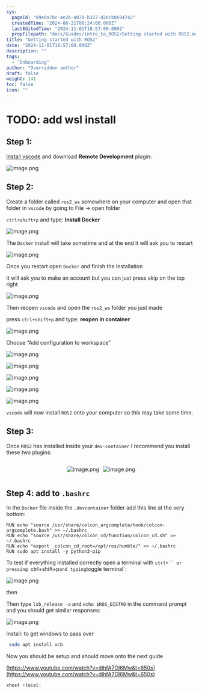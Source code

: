 ```yaml
---
sys:
  pageId: "89e0a78c-4e2b-4070-b327-d28cb0694742"
  createdTime: "2024-08-21T00:24:00.000Z"
  lastEditedTime: "2024-11-01T18:57:00.000Z"
  propFilepath: "docs/Guides/intro_to_ROS2/Getting started with ROS2.md"
title: "Getting started with ROS2"
date: "2024-11-01T18:57:00.000Z"
description: ""
tags:
  - "Onboarding"
author: "Overridden author"
draft: false
weight: 141
toc: false
icon: ""
---
```


# TODO: add wsl install

## Step 1:

[Install vscode](https://code.visualstudio.com/download) and download **Remote Development** plugin:

![image.png](https://prod-files-secure.s3.us-west-2.amazonaws.com/d518164a-d88e-44d1-a4ee-3adb3bd8bce0/efb52993-1881-4a40-b95e-6f020334f022/image.png?X-Amz-Algorithm=AWS4-HMAC-SHA256&X-Amz-Content-Sha256=UNSIGNED-PAYLOAD&X-Amz-Credential=ASIAZI2LB466TZ7JVWVF%2F20250209%2Fus-west-2%2Fs3%2Faws4_request&X-Amz-Date=20250209T121151Z&X-Amz-Expires=3600&X-Amz-Security-Token=IQoJb3JpZ2luX2VjEIn%2F%2F%2F%2F%2F%2F%2F%2F%2F%2FwEaCXVzLXdlc3QtMiJIMEYCIQDBGM5GnOMgpOBCyvq89Ror6mzUCavu5gGQr2%2BPA%2FNnqQIhAMBxWE61ZoIl%2Fz%2BaQXTRg7PaQpfWs1yl9QgbR0iKaDfeKogECKL%2F%2F%2F%2F%2F%2F%2F%2F%2F%2FwEQABoMNjM3NDIzMTgzODA1IgwLj3a4tYr06qQkAFoq3AP9f7jogucThAjmw%2F63EQ55wrNVvxxVRoeUSCE7QfsT42N2wRtG8LhYsQZNmefXWCnGRKa%2B%2F7WbeunDo%2FzU%2BY069LAYdGiE%2Fjia2wfSAWbJrxlgamTY3e7MpnKkaaC0hv9U8BfgnMPA88OQE1GxdeXYk7gOas1TvgoRG6y1HQ2V3iDJya2C50Da1BHHwZzoSyI1lSEntlTmxrrd7nc705YL74PPKguAQShyweodjtzQsP6fTFymdVh%2BuME%2FBC7%2FGVhliXOr5TC2uZRDGc185uliGQk%2FrhyFoCuj8cWBdcvPy3QypTULve%2BMO%2Feqd%2FA8a2WTMsdeIOM%2F%2B2pvz%2FuNFY9FZF9jS%2Bdb3bHNDY39XwVmLauVLpfxdtPKoQ5lmO5lj2h48lU%2BxI39y88AxdNkYWVwprU%2FSf4%2BjtHypL8i54euXG2Sp1MGNkA71qL5E8QTEdLdbmR74dT4du%2Fin1%2BES0duEnVDuhFISUMvMkIgFFikCqkNn0ETi1zQHAIMQUBRHMGRcHXFNcS8Mm%2F4I5qszLkvE0VqpDweIu%2FlIBkxWRpxidGsxitxHu%2F59aXZOH1MAVFfu1RPydHaGmIa19A3QHrlsGw9hbYrslGPuzSFNRkmw4%2Bx%2BccU0spuEJfVbDD146G9BjqkAWloLlrSMpl4XjsmulEti8MS8e8ktFaPv2Yup%2FLgpVYNIHqWDC5KxJcbP5xzUiVcquhjwNUwp9MrC0TpMn1tu%2B0Vb3UOpynWcuS80ROsFUpoLKJ7pULFEdfXGDVLSPkhWqNO%2FGsSmvCm0LCohkI1KvzlUKx5dI2xS2pa1BceL8iqvJXZjZ7QNfilgv84zfZuURDzylcXuA7pf7timlHVZ1QzbSNv&X-Amz-Signature=71defe4db14a850a8085dd1914edcc64bafa278da4b9558c74d94bdc06c18be1&X-Amz-SignedHeaders=host&x-id=GetObject)

## Step 2:

Create a folder called `ros2_ws` somewhere on your computer and open that folder in `vscode` by going to File → open folder 

`ctrl+shift+p` and type: **Install Docker**

![image.png](https://prod-files-secure.s3.us-west-2.amazonaws.com/d518164a-d88e-44d1-a4ee-3adb3bd8bce0/2269dc0e-1cd5-47ff-bceb-c04ad9b2eab0/image.png?X-Amz-Algorithm=AWS4-HMAC-SHA256&X-Amz-Content-Sha256=UNSIGNED-PAYLOAD&X-Amz-Credential=ASIAZI2LB466TZ7JVWVF%2F20250209%2Fus-west-2%2Fs3%2Faws4_request&X-Amz-Date=20250209T121151Z&X-Amz-Expires=3600&X-Amz-Security-Token=IQoJb3JpZ2luX2VjEIn%2F%2F%2F%2F%2F%2F%2F%2F%2F%2FwEaCXVzLXdlc3QtMiJIMEYCIQDBGM5GnOMgpOBCyvq89Ror6mzUCavu5gGQr2%2BPA%2FNnqQIhAMBxWE61ZoIl%2Fz%2BaQXTRg7PaQpfWs1yl9QgbR0iKaDfeKogECKL%2F%2F%2F%2F%2F%2F%2F%2F%2F%2FwEQABoMNjM3NDIzMTgzODA1IgwLj3a4tYr06qQkAFoq3AP9f7jogucThAjmw%2F63EQ55wrNVvxxVRoeUSCE7QfsT42N2wRtG8LhYsQZNmefXWCnGRKa%2B%2F7WbeunDo%2FzU%2BY069LAYdGiE%2Fjia2wfSAWbJrxlgamTY3e7MpnKkaaC0hv9U8BfgnMPA88OQE1GxdeXYk7gOas1TvgoRG6y1HQ2V3iDJya2C50Da1BHHwZzoSyI1lSEntlTmxrrd7nc705YL74PPKguAQShyweodjtzQsP6fTFymdVh%2BuME%2FBC7%2FGVhliXOr5TC2uZRDGc185uliGQk%2FrhyFoCuj8cWBdcvPy3QypTULve%2BMO%2Feqd%2FA8a2WTMsdeIOM%2F%2B2pvz%2FuNFY9FZF9jS%2Bdb3bHNDY39XwVmLauVLpfxdtPKoQ5lmO5lj2h48lU%2BxI39y88AxdNkYWVwprU%2FSf4%2BjtHypL8i54euXG2Sp1MGNkA71qL5E8QTEdLdbmR74dT4du%2Fin1%2BES0duEnVDuhFISUMvMkIgFFikCqkNn0ETi1zQHAIMQUBRHMGRcHXFNcS8Mm%2F4I5qszLkvE0VqpDweIu%2FlIBkxWRpxidGsxitxHu%2F59aXZOH1MAVFfu1RPydHaGmIa19A3QHrlsGw9hbYrslGPuzSFNRkmw4%2Bx%2BccU0spuEJfVbDD146G9BjqkAWloLlrSMpl4XjsmulEti8MS8e8ktFaPv2Yup%2FLgpVYNIHqWDC5KxJcbP5xzUiVcquhjwNUwp9MrC0TpMn1tu%2B0Vb3UOpynWcuS80ROsFUpoLKJ7pULFEdfXGDVLSPkhWqNO%2FGsSmvCm0LCohkI1KvzlUKx5dI2xS2pa1BceL8iqvJXZjZ7QNfilgv84zfZuURDzylcXuA7pf7timlHVZ1QzbSNv&X-Amz-Signature=3aa2ce7639169ae114629863941b19be252c28ee7d41f25304c4aa2ae0384fd5&X-Amz-SignedHeaders=host&x-id=GetObject)

The `Docker` install will take sometime and at the end it will ask you to restart

![image.png](https://prod-files-secure.s3.us-west-2.amazonaws.com/d518164a-d88e-44d1-a4ee-3adb3bd8bce0/ed233f78-be33-4b1f-b89c-9c346c0e961e/image.png?X-Amz-Algorithm=AWS4-HMAC-SHA256&X-Amz-Content-Sha256=UNSIGNED-PAYLOAD&X-Amz-Credential=ASIAZI2LB466TZ7JVWVF%2F20250209%2Fus-west-2%2Fs3%2Faws4_request&X-Amz-Date=20250209T121151Z&X-Amz-Expires=3600&X-Amz-Security-Token=IQoJb3JpZ2luX2VjEIn%2F%2F%2F%2F%2F%2F%2F%2F%2F%2FwEaCXVzLXdlc3QtMiJIMEYCIQDBGM5GnOMgpOBCyvq89Ror6mzUCavu5gGQr2%2BPA%2FNnqQIhAMBxWE61ZoIl%2Fz%2BaQXTRg7PaQpfWs1yl9QgbR0iKaDfeKogECKL%2F%2F%2F%2F%2F%2F%2F%2F%2F%2FwEQABoMNjM3NDIzMTgzODA1IgwLj3a4tYr06qQkAFoq3AP9f7jogucThAjmw%2F63EQ55wrNVvxxVRoeUSCE7QfsT42N2wRtG8LhYsQZNmefXWCnGRKa%2B%2F7WbeunDo%2FzU%2BY069LAYdGiE%2Fjia2wfSAWbJrxlgamTY3e7MpnKkaaC0hv9U8BfgnMPA88OQE1GxdeXYk7gOas1TvgoRG6y1HQ2V3iDJya2C50Da1BHHwZzoSyI1lSEntlTmxrrd7nc705YL74PPKguAQShyweodjtzQsP6fTFymdVh%2BuME%2FBC7%2FGVhliXOr5TC2uZRDGc185uliGQk%2FrhyFoCuj8cWBdcvPy3QypTULve%2BMO%2Feqd%2FA8a2WTMsdeIOM%2F%2B2pvz%2FuNFY9FZF9jS%2Bdb3bHNDY39XwVmLauVLpfxdtPKoQ5lmO5lj2h48lU%2BxI39y88AxdNkYWVwprU%2FSf4%2BjtHypL8i54euXG2Sp1MGNkA71qL5E8QTEdLdbmR74dT4du%2Fin1%2BES0duEnVDuhFISUMvMkIgFFikCqkNn0ETi1zQHAIMQUBRHMGRcHXFNcS8Mm%2F4I5qszLkvE0VqpDweIu%2FlIBkxWRpxidGsxitxHu%2F59aXZOH1MAVFfu1RPydHaGmIa19A3QHrlsGw9hbYrslGPuzSFNRkmw4%2Bx%2BccU0spuEJfVbDD146G9BjqkAWloLlrSMpl4XjsmulEti8MS8e8ktFaPv2Yup%2FLgpVYNIHqWDC5KxJcbP5xzUiVcquhjwNUwp9MrC0TpMn1tu%2B0Vb3UOpynWcuS80ROsFUpoLKJ7pULFEdfXGDVLSPkhWqNO%2FGsSmvCm0LCohkI1KvzlUKx5dI2xS2pa1BceL8iqvJXZjZ7QNfilgv84zfZuURDzylcXuA7pf7timlHVZ1QzbSNv&X-Amz-Signature=8476c7ecc135888a4d1c5f3eccc059fab1679fd7f977328fe25c95352ff47ddc&X-Amz-SignedHeaders=host&x-id=GetObject)

Once you restart open `Docker` and finish the installation

It will ask you to make an account but you can just press skip on the top right

![image.png](https://prod-files-secure.s3.us-west-2.amazonaws.com/d518164a-d88e-44d1-a4ee-3adb3bd8bce0/21010ad9-1659-4fd9-9f59-9932a09b2a3d/image.png?X-Amz-Algorithm=AWS4-HMAC-SHA256&X-Amz-Content-Sha256=UNSIGNED-PAYLOAD&X-Amz-Credential=ASIAZI2LB466TZ7JVWVF%2F20250209%2Fus-west-2%2Fs3%2Faws4_request&X-Amz-Date=20250209T121151Z&X-Amz-Expires=3600&X-Amz-Security-Token=IQoJb3JpZ2luX2VjEIn%2F%2F%2F%2F%2F%2F%2F%2F%2F%2FwEaCXVzLXdlc3QtMiJIMEYCIQDBGM5GnOMgpOBCyvq89Ror6mzUCavu5gGQr2%2BPA%2FNnqQIhAMBxWE61ZoIl%2Fz%2BaQXTRg7PaQpfWs1yl9QgbR0iKaDfeKogECKL%2F%2F%2F%2F%2F%2F%2F%2F%2F%2FwEQABoMNjM3NDIzMTgzODA1IgwLj3a4tYr06qQkAFoq3AP9f7jogucThAjmw%2F63EQ55wrNVvxxVRoeUSCE7QfsT42N2wRtG8LhYsQZNmefXWCnGRKa%2B%2F7WbeunDo%2FzU%2BY069LAYdGiE%2Fjia2wfSAWbJrxlgamTY3e7MpnKkaaC0hv9U8BfgnMPA88OQE1GxdeXYk7gOas1TvgoRG6y1HQ2V3iDJya2C50Da1BHHwZzoSyI1lSEntlTmxrrd7nc705YL74PPKguAQShyweodjtzQsP6fTFymdVh%2BuME%2FBC7%2FGVhliXOr5TC2uZRDGc185uliGQk%2FrhyFoCuj8cWBdcvPy3QypTULve%2BMO%2Feqd%2FA8a2WTMsdeIOM%2F%2B2pvz%2FuNFY9FZF9jS%2Bdb3bHNDY39XwVmLauVLpfxdtPKoQ5lmO5lj2h48lU%2BxI39y88AxdNkYWVwprU%2FSf4%2BjtHypL8i54euXG2Sp1MGNkA71qL5E8QTEdLdbmR74dT4du%2Fin1%2BES0duEnVDuhFISUMvMkIgFFikCqkNn0ETi1zQHAIMQUBRHMGRcHXFNcS8Mm%2F4I5qszLkvE0VqpDweIu%2FlIBkxWRpxidGsxitxHu%2F59aXZOH1MAVFfu1RPydHaGmIa19A3QHrlsGw9hbYrslGPuzSFNRkmw4%2Bx%2BccU0spuEJfVbDD146G9BjqkAWloLlrSMpl4XjsmulEti8MS8e8ktFaPv2Yup%2FLgpVYNIHqWDC5KxJcbP5xzUiVcquhjwNUwp9MrC0TpMn1tu%2B0Vb3UOpynWcuS80ROsFUpoLKJ7pULFEdfXGDVLSPkhWqNO%2FGsSmvCm0LCohkI1KvzlUKx5dI2xS2pa1BceL8iqvJXZjZ7QNfilgv84zfZuURDzylcXuA7pf7timlHVZ1QzbSNv&X-Amz-Signature=ea09dbfa0165ea7f25a63d6c2cbaff7cb130c1d2666a97a73f93d081040993d4&X-Amz-SignedHeaders=host&x-id=GetObject)

Then reopen `vscode` and open the `ros2_ws` folder you just made

press `ctrl+shift+p` and type: **reopen in container**

![image.png](https://prod-files-secure.s3.us-west-2.amazonaws.com/d518164a-d88e-44d1-a4ee-3adb3bd8bce0/4e93b8c2-41ad-488c-8095-c74205196118/image.png?X-Amz-Algorithm=AWS4-HMAC-SHA256&X-Amz-Content-Sha256=UNSIGNED-PAYLOAD&X-Amz-Credential=ASIAZI2LB466TZ7JVWVF%2F20250209%2Fus-west-2%2Fs3%2Faws4_request&X-Amz-Date=20250209T121151Z&X-Amz-Expires=3600&X-Amz-Security-Token=IQoJb3JpZ2luX2VjEIn%2F%2F%2F%2F%2F%2F%2F%2F%2F%2FwEaCXVzLXdlc3QtMiJIMEYCIQDBGM5GnOMgpOBCyvq89Ror6mzUCavu5gGQr2%2BPA%2FNnqQIhAMBxWE61ZoIl%2Fz%2BaQXTRg7PaQpfWs1yl9QgbR0iKaDfeKogECKL%2F%2F%2F%2F%2F%2F%2F%2F%2F%2FwEQABoMNjM3NDIzMTgzODA1IgwLj3a4tYr06qQkAFoq3AP9f7jogucThAjmw%2F63EQ55wrNVvxxVRoeUSCE7QfsT42N2wRtG8LhYsQZNmefXWCnGRKa%2B%2F7WbeunDo%2FzU%2BY069LAYdGiE%2Fjia2wfSAWbJrxlgamTY3e7MpnKkaaC0hv9U8BfgnMPA88OQE1GxdeXYk7gOas1TvgoRG6y1HQ2V3iDJya2C50Da1BHHwZzoSyI1lSEntlTmxrrd7nc705YL74PPKguAQShyweodjtzQsP6fTFymdVh%2BuME%2FBC7%2FGVhliXOr5TC2uZRDGc185uliGQk%2FrhyFoCuj8cWBdcvPy3QypTULve%2BMO%2Feqd%2FA8a2WTMsdeIOM%2F%2B2pvz%2FuNFY9FZF9jS%2Bdb3bHNDY39XwVmLauVLpfxdtPKoQ5lmO5lj2h48lU%2BxI39y88AxdNkYWVwprU%2FSf4%2BjtHypL8i54euXG2Sp1MGNkA71qL5E8QTEdLdbmR74dT4du%2Fin1%2BES0duEnVDuhFISUMvMkIgFFikCqkNn0ETi1zQHAIMQUBRHMGRcHXFNcS8Mm%2F4I5qszLkvE0VqpDweIu%2FlIBkxWRpxidGsxitxHu%2F59aXZOH1MAVFfu1RPydHaGmIa19A3QHrlsGw9hbYrslGPuzSFNRkmw4%2Bx%2BccU0spuEJfVbDD146G9BjqkAWloLlrSMpl4XjsmulEti8MS8e8ktFaPv2Yup%2FLgpVYNIHqWDC5KxJcbP5xzUiVcquhjwNUwp9MrC0TpMn1tu%2B0Vb3UOpynWcuS80ROsFUpoLKJ7pULFEdfXGDVLSPkhWqNO%2FGsSmvCm0LCohkI1KvzlUKx5dI2xS2pa1BceL8iqvJXZjZ7QNfilgv84zfZuURDzylcXuA7pf7timlHVZ1QzbSNv&X-Amz-Signature=108d8d52c28b710d2465379205e214454c8cb2d669e48efbe66bc182592d0370&X-Amz-SignedHeaders=host&x-id=GetObject)

Choose “Add configuration to workspace”

![image.png](https://prod-files-secure.s3.us-west-2.amazonaws.com/d518164a-d88e-44d1-a4ee-3adb3bd8bce0/9560b282-5060-4989-ba37-97e7b2c22476/image.png?X-Amz-Algorithm=AWS4-HMAC-SHA256&X-Amz-Content-Sha256=UNSIGNED-PAYLOAD&X-Amz-Credential=ASIAZI2LB466TZ7JVWVF%2F20250209%2Fus-west-2%2Fs3%2Faws4_request&X-Amz-Date=20250209T121151Z&X-Amz-Expires=3600&X-Amz-Security-Token=IQoJb3JpZ2luX2VjEIn%2F%2F%2F%2F%2F%2F%2F%2F%2F%2FwEaCXVzLXdlc3QtMiJIMEYCIQDBGM5GnOMgpOBCyvq89Ror6mzUCavu5gGQr2%2BPA%2FNnqQIhAMBxWE61ZoIl%2Fz%2BaQXTRg7PaQpfWs1yl9QgbR0iKaDfeKogECKL%2F%2F%2F%2F%2F%2F%2F%2F%2F%2FwEQABoMNjM3NDIzMTgzODA1IgwLj3a4tYr06qQkAFoq3AP9f7jogucThAjmw%2F63EQ55wrNVvxxVRoeUSCE7QfsT42N2wRtG8LhYsQZNmefXWCnGRKa%2B%2F7WbeunDo%2FzU%2BY069LAYdGiE%2Fjia2wfSAWbJrxlgamTY3e7MpnKkaaC0hv9U8BfgnMPA88OQE1GxdeXYk7gOas1TvgoRG6y1HQ2V3iDJya2C50Da1BHHwZzoSyI1lSEntlTmxrrd7nc705YL74PPKguAQShyweodjtzQsP6fTFymdVh%2BuME%2FBC7%2FGVhliXOr5TC2uZRDGc185uliGQk%2FrhyFoCuj8cWBdcvPy3QypTULve%2BMO%2Feqd%2FA8a2WTMsdeIOM%2F%2B2pvz%2FuNFY9FZF9jS%2Bdb3bHNDY39XwVmLauVLpfxdtPKoQ5lmO5lj2h48lU%2BxI39y88AxdNkYWVwprU%2FSf4%2BjtHypL8i54euXG2Sp1MGNkA71qL5E8QTEdLdbmR74dT4du%2Fin1%2BES0duEnVDuhFISUMvMkIgFFikCqkNn0ETi1zQHAIMQUBRHMGRcHXFNcS8Mm%2F4I5qszLkvE0VqpDweIu%2FlIBkxWRpxidGsxitxHu%2F59aXZOH1MAVFfu1RPydHaGmIa19A3QHrlsGw9hbYrslGPuzSFNRkmw4%2Bx%2BccU0spuEJfVbDD146G9BjqkAWloLlrSMpl4XjsmulEti8MS8e8ktFaPv2Yup%2FLgpVYNIHqWDC5KxJcbP5xzUiVcquhjwNUwp9MrC0TpMn1tu%2B0Vb3UOpynWcuS80ROsFUpoLKJ7pULFEdfXGDVLSPkhWqNO%2FGsSmvCm0LCohkI1KvzlUKx5dI2xS2pa1BceL8iqvJXZjZ7QNfilgv84zfZuURDzylcXuA7pf7timlHVZ1QzbSNv&X-Amz-Signature=5f5bae44b7575fb7dc7f65dc42fb2d19619acb47d6478233fb6f7b6966f7b7da&X-Amz-SignedHeaders=host&x-id=GetObject)

![image.png](https://prod-files-secure.s3.us-west-2.amazonaws.com/d518164a-d88e-44d1-a4ee-3adb3bd8bce0/2ee63f81-886b-48e8-a553-dc6e5eac99e4/image.png?X-Amz-Algorithm=AWS4-HMAC-SHA256&X-Amz-Content-Sha256=UNSIGNED-PAYLOAD&X-Amz-Credential=ASIAZI2LB466TZ7JVWVF%2F20250209%2Fus-west-2%2Fs3%2Faws4_request&X-Amz-Date=20250209T121151Z&X-Amz-Expires=3600&X-Amz-Security-Token=IQoJb3JpZ2luX2VjEIn%2F%2F%2F%2F%2F%2F%2F%2F%2F%2FwEaCXVzLXdlc3QtMiJIMEYCIQDBGM5GnOMgpOBCyvq89Ror6mzUCavu5gGQr2%2BPA%2FNnqQIhAMBxWE61ZoIl%2Fz%2BaQXTRg7PaQpfWs1yl9QgbR0iKaDfeKogECKL%2F%2F%2F%2F%2F%2F%2F%2F%2F%2FwEQABoMNjM3NDIzMTgzODA1IgwLj3a4tYr06qQkAFoq3AP9f7jogucThAjmw%2F63EQ55wrNVvxxVRoeUSCE7QfsT42N2wRtG8LhYsQZNmefXWCnGRKa%2B%2F7WbeunDo%2FzU%2BY069LAYdGiE%2Fjia2wfSAWbJrxlgamTY3e7MpnKkaaC0hv9U8BfgnMPA88OQE1GxdeXYk7gOas1TvgoRG6y1HQ2V3iDJya2C50Da1BHHwZzoSyI1lSEntlTmxrrd7nc705YL74PPKguAQShyweodjtzQsP6fTFymdVh%2BuME%2FBC7%2FGVhliXOr5TC2uZRDGc185uliGQk%2FrhyFoCuj8cWBdcvPy3QypTULve%2BMO%2Feqd%2FA8a2WTMsdeIOM%2F%2B2pvz%2FuNFY9FZF9jS%2Bdb3bHNDY39XwVmLauVLpfxdtPKoQ5lmO5lj2h48lU%2BxI39y88AxdNkYWVwprU%2FSf4%2BjtHypL8i54euXG2Sp1MGNkA71qL5E8QTEdLdbmR74dT4du%2Fin1%2BES0duEnVDuhFISUMvMkIgFFikCqkNn0ETi1zQHAIMQUBRHMGRcHXFNcS8Mm%2F4I5qszLkvE0VqpDweIu%2FlIBkxWRpxidGsxitxHu%2F59aXZOH1MAVFfu1RPydHaGmIa19A3QHrlsGw9hbYrslGPuzSFNRkmw4%2Bx%2BccU0spuEJfVbDD146G9BjqkAWloLlrSMpl4XjsmulEti8MS8e8ktFaPv2Yup%2FLgpVYNIHqWDC5KxJcbP5xzUiVcquhjwNUwp9MrC0TpMn1tu%2B0Vb3UOpynWcuS80ROsFUpoLKJ7pULFEdfXGDVLSPkhWqNO%2FGsSmvCm0LCohkI1KvzlUKx5dI2xS2pa1BceL8iqvJXZjZ7QNfilgv84zfZuURDzylcXuA7pf7timlHVZ1QzbSNv&X-Amz-Signature=8349a4070d95b615d24cb4c2cddfb30463f538b5587379a82c3e1e36d4a20c88&X-Amz-SignedHeaders=host&x-id=GetObject)

![image.png](https://prod-files-secure.s3.us-west-2.amazonaws.com/d518164a-d88e-44d1-a4ee-3adb3bd8bce0/ae1580b2-b048-407e-aed9-b584224a7a04/image.png?X-Amz-Algorithm=AWS4-HMAC-SHA256&X-Amz-Content-Sha256=UNSIGNED-PAYLOAD&X-Amz-Credential=ASIAZI2LB466TZ7JVWVF%2F20250209%2Fus-west-2%2Fs3%2Faws4_request&X-Amz-Date=20250209T121151Z&X-Amz-Expires=3600&X-Amz-Security-Token=IQoJb3JpZ2luX2VjEIn%2F%2F%2F%2F%2F%2F%2F%2F%2F%2FwEaCXVzLXdlc3QtMiJIMEYCIQDBGM5GnOMgpOBCyvq89Ror6mzUCavu5gGQr2%2BPA%2FNnqQIhAMBxWE61ZoIl%2Fz%2BaQXTRg7PaQpfWs1yl9QgbR0iKaDfeKogECKL%2F%2F%2F%2F%2F%2F%2F%2F%2F%2FwEQABoMNjM3NDIzMTgzODA1IgwLj3a4tYr06qQkAFoq3AP9f7jogucThAjmw%2F63EQ55wrNVvxxVRoeUSCE7QfsT42N2wRtG8LhYsQZNmefXWCnGRKa%2B%2F7WbeunDo%2FzU%2BY069LAYdGiE%2Fjia2wfSAWbJrxlgamTY3e7MpnKkaaC0hv9U8BfgnMPA88OQE1GxdeXYk7gOas1TvgoRG6y1HQ2V3iDJya2C50Da1BHHwZzoSyI1lSEntlTmxrrd7nc705YL74PPKguAQShyweodjtzQsP6fTFymdVh%2BuME%2FBC7%2FGVhliXOr5TC2uZRDGc185uliGQk%2FrhyFoCuj8cWBdcvPy3QypTULve%2BMO%2Feqd%2FA8a2WTMsdeIOM%2F%2B2pvz%2FuNFY9FZF9jS%2Bdb3bHNDY39XwVmLauVLpfxdtPKoQ5lmO5lj2h48lU%2BxI39y88AxdNkYWVwprU%2FSf4%2BjtHypL8i54euXG2Sp1MGNkA71qL5E8QTEdLdbmR74dT4du%2Fin1%2BES0duEnVDuhFISUMvMkIgFFikCqkNn0ETi1zQHAIMQUBRHMGRcHXFNcS8Mm%2F4I5qszLkvE0VqpDweIu%2FlIBkxWRpxidGsxitxHu%2F59aXZOH1MAVFfu1RPydHaGmIa19A3QHrlsGw9hbYrslGPuzSFNRkmw4%2Bx%2BccU0spuEJfVbDD146G9BjqkAWloLlrSMpl4XjsmulEti8MS8e8ktFaPv2Yup%2FLgpVYNIHqWDC5KxJcbP5xzUiVcquhjwNUwp9MrC0TpMn1tu%2B0Vb3UOpynWcuS80ROsFUpoLKJ7pULFEdfXGDVLSPkhWqNO%2FGsSmvCm0LCohkI1KvzlUKx5dI2xS2pa1BceL8iqvJXZjZ7QNfilgv84zfZuURDzylcXuA7pf7timlHVZ1QzbSNv&X-Amz-Signature=79a48b4c3fa0f86828a3b40f92527ab8ce425542d95b85ce097247a957ebd362&X-Amz-SignedHeaders=host&x-id=GetObject)

![image.png](https://prod-files-secure.s3.us-west-2.amazonaws.com/d518164a-d88e-44d1-a4ee-3adb3bd8bce0/53255b28-f75e-430f-b9e3-c0ac8577e42b/image.png?X-Amz-Algorithm=AWS4-HMAC-SHA256&X-Amz-Content-Sha256=UNSIGNED-PAYLOAD&X-Amz-Credential=ASIAZI2LB466TZ7JVWVF%2F20250209%2Fus-west-2%2Fs3%2Faws4_request&X-Amz-Date=20250209T121151Z&X-Amz-Expires=3600&X-Amz-Security-Token=IQoJb3JpZ2luX2VjEIn%2F%2F%2F%2F%2F%2F%2F%2F%2F%2FwEaCXVzLXdlc3QtMiJIMEYCIQDBGM5GnOMgpOBCyvq89Ror6mzUCavu5gGQr2%2BPA%2FNnqQIhAMBxWE61ZoIl%2Fz%2BaQXTRg7PaQpfWs1yl9QgbR0iKaDfeKogECKL%2F%2F%2F%2F%2F%2F%2F%2F%2F%2FwEQABoMNjM3NDIzMTgzODA1IgwLj3a4tYr06qQkAFoq3AP9f7jogucThAjmw%2F63EQ55wrNVvxxVRoeUSCE7QfsT42N2wRtG8LhYsQZNmefXWCnGRKa%2B%2F7WbeunDo%2FzU%2BY069LAYdGiE%2Fjia2wfSAWbJrxlgamTY3e7MpnKkaaC0hv9U8BfgnMPA88OQE1GxdeXYk7gOas1TvgoRG6y1HQ2V3iDJya2C50Da1BHHwZzoSyI1lSEntlTmxrrd7nc705YL74PPKguAQShyweodjtzQsP6fTFymdVh%2BuME%2FBC7%2FGVhliXOr5TC2uZRDGc185uliGQk%2FrhyFoCuj8cWBdcvPy3QypTULve%2BMO%2Feqd%2FA8a2WTMsdeIOM%2F%2B2pvz%2FuNFY9FZF9jS%2Bdb3bHNDY39XwVmLauVLpfxdtPKoQ5lmO5lj2h48lU%2BxI39y88AxdNkYWVwprU%2FSf4%2BjtHypL8i54euXG2Sp1MGNkA71qL5E8QTEdLdbmR74dT4du%2Fin1%2BES0duEnVDuhFISUMvMkIgFFikCqkNn0ETi1zQHAIMQUBRHMGRcHXFNcS8Mm%2F4I5qszLkvE0VqpDweIu%2FlIBkxWRpxidGsxitxHu%2F59aXZOH1MAVFfu1RPydHaGmIa19A3QHrlsGw9hbYrslGPuzSFNRkmw4%2Bx%2BccU0spuEJfVbDD146G9BjqkAWloLlrSMpl4XjsmulEti8MS8e8ktFaPv2Yup%2FLgpVYNIHqWDC5KxJcbP5xzUiVcquhjwNUwp9MrC0TpMn1tu%2B0Vb3UOpynWcuS80ROsFUpoLKJ7pULFEdfXGDVLSPkhWqNO%2FGsSmvCm0LCohkI1KvzlUKx5dI2xS2pa1BceL8iqvJXZjZ7QNfilgv84zfZuURDzylcXuA7pf7timlHVZ1QzbSNv&X-Amz-Signature=80b3613e90032c111f0fe03c2d55517ce74b86ca0f608aa1802264dfcec4f8fa&X-Amz-SignedHeaders=host&x-id=GetObject)

![image.png](https://prod-files-secure.s3.us-west-2.amazonaws.com/d518164a-d88e-44d1-a4ee-3adb3bd8bce0/7c562767-5af9-4ffb-97d1-327bcdf4ee00/image.png?X-Amz-Algorithm=AWS4-HMAC-SHA256&X-Amz-Content-Sha256=UNSIGNED-PAYLOAD&X-Amz-Credential=ASIAZI2LB466TZ7JVWVF%2F20250209%2Fus-west-2%2Fs3%2Faws4_request&X-Amz-Date=20250209T121151Z&X-Amz-Expires=3600&X-Amz-Security-Token=IQoJb3JpZ2luX2VjEIn%2F%2F%2F%2F%2F%2F%2F%2F%2F%2FwEaCXVzLXdlc3QtMiJIMEYCIQDBGM5GnOMgpOBCyvq89Ror6mzUCavu5gGQr2%2BPA%2FNnqQIhAMBxWE61ZoIl%2Fz%2BaQXTRg7PaQpfWs1yl9QgbR0iKaDfeKogECKL%2F%2F%2F%2F%2F%2F%2F%2F%2F%2FwEQABoMNjM3NDIzMTgzODA1IgwLj3a4tYr06qQkAFoq3AP9f7jogucThAjmw%2F63EQ55wrNVvxxVRoeUSCE7QfsT42N2wRtG8LhYsQZNmefXWCnGRKa%2B%2F7WbeunDo%2FzU%2BY069LAYdGiE%2Fjia2wfSAWbJrxlgamTY3e7MpnKkaaC0hv9U8BfgnMPA88OQE1GxdeXYk7gOas1TvgoRG6y1HQ2V3iDJya2C50Da1BHHwZzoSyI1lSEntlTmxrrd7nc705YL74PPKguAQShyweodjtzQsP6fTFymdVh%2BuME%2FBC7%2FGVhliXOr5TC2uZRDGc185uliGQk%2FrhyFoCuj8cWBdcvPy3QypTULve%2BMO%2Feqd%2FA8a2WTMsdeIOM%2F%2B2pvz%2FuNFY9FZF9jS%2Bdb3bHNDY39XwVmLauVLpfxdtPKoQ5lmO5lj2h48lU%2BxI39y88AxdNkYWVwprU%2FSf4%2BjtHypL8i54euXG2Sp1MGNkA71qL5E8QTEdLdbmR74dT4du%2Fin1%2BES0duEnVDuhFISUMvMkIgFFikCqkNn0ETi1zQHAIMQUBRHMGRcHXFNcS8Mm%2F4I5qszLkvE0VqpDweIu%2FlIBkxWRpxidGsxitxHu%2F59aXZOH1MAVFfu1RPydHaGmIa19A3QHrlsGw9hbYrslGPuzSFNRkmw4%2Bx%2BccU0spuEJfVbDD146G9BjqkAWloLlrSMpl4XjsmulEti8MS8e8ktFaPv2Yup%2FLgpVYNIHqWDC5KxJcbP5xzUiVcquhjwNUwp9MrC0TpMn1tu%2B0Vb3UOpynWcuS80ROsFUpoLKJ7pULFEdfXGDVLSPkhWqNO%2FGsSmvCm0LCohkI1KvzlUKx5dI2xS2pa1BceL8iqvJXZjZ7QNfilgv84zfZuURDzylcXuA7pf7timlHVZ1QzbSNv&X-Amz-Signature=61029e7df8347edc06c8de47294fbc5618d89ee0ae6e282490c11b90c0eaef83&X-Amz-SignedHeaders=host&x-id=GetObject)

`vscode` will now install `ROS2` onto your computer so this may take some time.

## Step 3:

Once `ROS2` has installed inside your `dev-container` I recommend you install these two plugins:

<div style="display: flex;flex-direction: row; column-gap:10px; max-width: 630px;justify-content: center;">
<div>

![image.png](https://prod-files-secure.s3.us-west-2.amazonaws.com/d518164a-d88e-44d1-a4ee-3adb3bd8bce0/3fc3d550-5a54-4ba1-ba6b-faa01cdb7369/image.png?X-Amz-Algorithm=AWS4-HMAC-SHA256&X-Amz-Content-Sha256=UNSIGNED-PAYLOAD&X-Amz-Credential=ASIAZI2LB466WZYHTJU7%2F20250209%2Fus-west-2%2Fs3%2Faws4_request&X-Amz-Date=20250209T121153Z&X-Amz-Expires=3600&X-Amz-Security-Token=IQoJb3JpZ2luX2VjEIn%2F%2F%2F%2F%2F%2F%2F%2F%2F%2FwEaCXVzLXdlc3QtMiJIMEYCIQCpUKPniboyhH1Mn%2B1Lco1gmyIFkO%2F%2FEhnFS2%2Bq8XBBWwIhAJEe94EAQ2ap4Nx5dxNt%2FKWToyqsFUJe%2FhRlgtra9kEpKogECKL%2F%2F%2F%2F%2F%2F%2F%2F%2F%2FwEQABoMNjM3NDIzMTgzODA1IgxIbaX4Kxg25F1KS1cq3AMmdz585U0tLrcj8ME%2FTFGPcENyUYzgjEiHVg7U8fHvRJi7iaGns92bw9L4sWwqakRqJ8aYIG2DZQ14vO6BL31pFnWssMFmpoc58GKSQ5rQkK2VZR1etyo2bSLVsxrzoO8TcNvTMY8OVjRrW6N2qwBD7KlXO%2BhoBQG2jY%2F3EBWN6dNW0de65dD7BnFnG1cyluRnmC4cQYsGa1uEE%2FiUDP65DOvCFism%2BCujz9wNugpNZTDmrYYgpqu5ipGTzJv3QWmIrRpP%2FwqnYpQhWgVQxV8oIUutgV7i1xB1Bc3c28CHA3SUaMF9GjHMWA5FDageyXSdxNJ4WKhgjxmJ%2FX%2BiRipsEOOX%2FUIOV11EVp3q%2BLVGFVRnOc2Oqza%2Bmx%2BaTdDoDYZIIdk%2Fvswi7zwyH2yMpOXOgC6b%2BWKTwAcWwH43t89oMluvTPWnwjODZE%2Bwg0s71614MBTdPSBMS72%2Bc%2BMIxmbDxUMmMg%2B2NIjCaF7VBNE5u%2F8cf9YVgNLaBJmLn8PdXspqIu3wiJ82%2Bz5SejOE6xI2JOvc6GHPbQNrF%2BooC8mPKtnELa2hFP%2BOeVd9TS9GBAuTzcGFJ015D6mWy4Ay9OkpYv4QXhZJKqcZp0%2FZGuyroiyOuG8onLODgARv0DD046G9BjqkAdtkG7NDsAwOKFjGQaYU4H2bBrq9upbvONb2A6Kc1MsmPdzHPiPHkszzexfgjDwMkMRWs8v87xLUQ42gEmZJjgEEwz%2BntgAfPHpG8nRBDSfrmvF0obF37Og4mI5YI4ejpdgM%2BphQzC6O79FDScjK2Ypr8GfsBeoUW%2BxTBhHNMcuyLeFfffUjIhOY%2FpfdAEIAZHjWDkbJ8m%2Fs3PJWEta3KqIa9HSV&X-Amz-Signature=8a1939fc9048f2049770d666441d652e975c35702455e00853b04ef62bde9756&X-Amz-SignedHeaders=host&x-id=GetObject)

</div>
<div>

![image.png](https://prod-files-secure.s3.us-west-2.amazonaws.com/d518164a-d88e-44d1-a4ee-3adb3bd8bce0/d994cc66-13c2-4093-a5a3-f84cf4601a82/image.png?X-Amz-Algorithm=AWS4-HMAC-SHA256&X-Amz-Content-Sha256=UNSIGNED-PAYLOAD&X-Amz-Credential=ASIAZI2LB466VHG3MVNT%2F20250209%2Fus-west-2%2Fs3%2Faws4_request&X-Amz-Date=20250209T121153Z&X-Amz-Expires=3600&X-Amz-Security-Token=IQoJb3JpZ2luX2VjEIn%2F%2F%2F%2F%2F%2F%2F%2F%2F%2FwEaCXVzLXdlc3QtMiJIMEYCIQCfvOBZpmLoGtvU1gTxdHuLVGccyF1GkL08Z2Ubf2MxxAIhANbdlsphouKcskBBQzr4nCeCgt9wU2ZuRDR8sL%2BW85ObKogECKL%2F%2F%2F%2F%2F%2F%2F%2F%2F%2FwEQABoMNjM3NDIzMTgzODA1Igzc1%2FjE3tvntTwPrsYq3APM%2FpQ4pgbhwzofETaGxsQMHuf0jxQqK4OQlAkJ3lOopzRiv58B7s2Vb7Kpx12e24AtckYykiXybO6Shk2KRngC6zStrS4zZGpZsGjPWnClsPD5LMBuDUxW5ROS0BJXYa5CoihOe%2F8S0OVv2JyzzA7QEXLEIPvKjtRW0XiEFituBrnhh3cUoF84si7wzU%2BBCrB%2Bf6da4HComznmYBTpXp8hkqFIsEvae9m7mfvpRQNNr%2F%2B4LIcrR0BbqoeH9dLBahWg7uCE7jSdVFNFAv1TawtB5nyhOUEQCVZjC1kVqqXhPtyBhk6F2Ovym05giuPLlHj6WzVgGwpUFX4qlfymq5ue963w5Iuqepn8WOjBFNRXHdk6ojRbDx0%2FHtMn5g6gMxh0WAvg3V0xpc%2BTbnu%2BvYfz%2BU007XyOvfaSzBJ7RgQyP%2FzJ0Q9aHsKtLM33%2BLYpc6tyBSSEJYVUsWxdwHoQ2cGqovHNqLrroY4G%2BPMaYdNcr7ZEKo2XCQt8WVzEHskphyXO972nVo9PDoQi8RGc0RGNSaXtNrDaDZ8XCTID2o8gpFMWlyWMa3i%2FhuMtVwRBvIMvjU%2FdBuinULxXgPmfh8%2FPLjjD8f5Xv%2BBj2CO8ZXzOte9cKudQKmzL5Lnu7zDu46G9BjqkAZyXQlRt40XMrzKA3HW%2ByXkQ5XU5Dy8TOnExDHwT6vPRuWFLdYR%2FruvfoEb178efgQiewUNly8BPuIpnNmGCs9E8o%2FirwzH1tLSU50Px7FSEiyW%2FKe%2BMHqrk77sB8mPX6cLSfWgBLytrFY5VpIpU6ZQMCuO7LcVGaXpItZZT65mNKEt20pxcFtDmEnWcMAFE5tboRxJDPYYjQmbdndNIsYlmd9b6&X-Amz-Signature=8a9b02be6a5b748ec73bc63c60b34ee11c2702117aa176e4519273720396abee&X-Amz-SignedHeaders=host&x-id=GetObject)

</div>
</div>

## Step 4: add to `.bashrc`

In the `Docker` file inside the `.devcontainer` folder add this line at the very bottom: 

```docker
RUN echo "source /usr/share/colcon_argcomplete/hook/colcon-argcomplete.bash" >> ~/.bashrc
RUN echo "source /usr/share/colcon_cd/function/colcon_cd.sh" >> ~/.bashrc
RUN echo "export _colcon_cd_root=/opt/ros/humble/" >> ~/.bashrc
RUN sudo apt install -y python3-pip 
```

To test if everything installed correctly open a terminal with `ctrl+`` or pressing `ctrl+shift+p` and typing `toggle terminal`:

![image.png](https://prod-files-secure.s3.us-west-2.amazonaws.com/d518164a-d88e-44d1-a4ee-3adb3bd8bce0/6a4943d8-b04e-4c02-9a58-775f3384d1a5/image.png?X-Amz-Algorithm=AWS4-HMAC-SHA256&X-Amz-Content-Sha256=UNSIGNED-PAYLOAD&X-Amz-Credential=ASIAZI2LB466TZ7JVWVF%2F20250209%2Fus-west-2%2Fs3%2Faws4_request&X-Amz-Date=20250209T121151Z&X-Amz-Expires=3600&X-Amz-Security-Token=IQoJb3JpZ2luX2VjEIn%2F%2F%2F%2F%2F%2F%2F%2F%2F%2FwEaCXVzLXdlc3QtMiJIMEYCIQDBGM5GnOMgpOBCyvq89Ror6mzUCavu5gGQr2%2BPA%2FNnqQIhAMBxWE61ZoIl%2Fz%2BaQXTRg7PaQpfWs1yl9QgbR0iKaDfeKogECKL%2F%2F%2F%2F%2F%2F%2F%2F%2F%2FwEQABoMNjM3NDIzMTgzODA1IgwLj3a4tYr06qQkAFoq3AP9f7jogucThAjmw%2F63EQ55wrNVvxxVRoeUSCE7QfsT42N2wRtG8LhYsQZNmefXWCnGRKa%2B%2F7WbeunDo%2FzU%2BY069LAYdGiE%2Fjia2wfSAWbJrxlgamTY3e7MpnKkaaC0hv9U8BfgnMPA88OQE1GxdeXYk7gOas1TvgoRG6y1HQ2V3iDJya2C50Da1BHHwZzoSyI1lSEntlTmxrrd7nc705YL74PPKguAQShyweodjtzQsP6fTFymdVh%2BuME%2FBC7%2FGVhliXOr5TC2uZRDGc185uliGQk%2FrhyFoCuj8cWBdcvPy3QypTULve%2BMO%2Feqd%2FA8a2WTMsdeIOM%2F%2B2pvz%2FuNFY9FZF9jS%2Bdb3bHNDY39XwVmLauVLpfxdtPKoQ5lmO5lj2h48lU%2BxI39y88AxdNkYWVwprU%2FSf4%2BjtHypL8i54euXG2Sp1MGNkA71qL5E8QTEdLdbmR74dT4du%2Fin1%2BES0duEnVDuhFISUMvMkIgFFikCqkNn0ETi1zQHAIMQUBRHMGRcHXFNcS8Mm%2F4I5qszLkvE0VqpDweIu%2FlIBkxWRpxidGsxitxHu%2F59aXZOH1MAVFfu1RPydHaGmIa19A3QHrlsGw9hbYrslGPuzSFNRkmw4%2Bx%2BccU0spuEJfVbDD146G9BjqkAWloLlrSMpl4XjsmulEti8MS8e8ktFaPv2Yup%2FLgpVYNIHqWDC5KxJcbP5xzUiVcquhjwNUwp9MrC0TpMn1tu%2B0Vb3UOpynWcuS80ROsFUpoLKJ7pULFEdfXGDVLSPkhWqNO%2FGsSmvCm0LCohkI1KvzlUKx5dI2xS2pa1BceL8iqvJXZjZ7QNfilgv84zfZuURDzylcXuA7pf7timlHVZ1QzbSNv&X-Amz-Signature=e13d33ae5e79aa70893a22b256d561322a94642c5d215c8f9591a55ac2ef634b&X-Amz-SignedHeaders=host&x-id=GetObject)

then 

Then type `lsb_release -a` and `echo $ROS_DISTRO` in the command prompt and you should get similar responses:

![image.png](https://prod-files-secure.s3.us-west-2.amazonaws.com/d518164a-d88e-44d1-a4ee-3adb3bd8bce0/3e635dec-a805-4e85-8b9e-d000e5b71a4e/image.png?X-Amz-Algorithm=AWS4-HMAC-SHA256&X-Amz-Content-Sha256=UNSIGNED-PAYLOAD&X-Amz-Credential=ASIAZI2LB466TZ7JVWVF%2F20250209%2Fus-west-2%2Fs3%2Faws4_request&X-Amz-Date=20250209T121151Z&X-Amz-Expires=3600&X-Amz-Security-Token=IQoJb3JpZ2luX2VjEIn%2F%2F%2F%2F%2F%2F%2F%2F%2F%2FwEaCXVzLXdlc3QtMiJIMEYCIQDBGM5GnOMgpOBCyvq89Ror6mzUCavu5gGQr2%2BPA%2FNnqQIhAMBxWE61ZoIl%2Fz%2BaQXTRg7PaQpfWs1yl9QgbR0iKaDfeKogECKL%2F%2F%2F%2F%2F%2F%2F%2F%2F%2FwEQABoMNjM3NDIzMTgzODA1IgwLj3a4tYr06qQkAFoq3AP9f7jogucThAjmw%2F63EQ55wrNVvxxVRoeUSCE7QfsT42N2wRtG8LhYsQZNmefXWCnGRKa%2B%2F7WbeunDo%2FzU%2BY069LAYdGiE%2Fjia2wfSAWbJrxlgamTY3e7MpnKkaaC0hv9U8BfgnMPA88OQE1GxdeXYk7gOas1TvgoRG6y1HQ2V3iDJya2C50Da1BHHwZzoSyI1lSEntlTmxrrd7nc705YL74PPKguAQShyweodjtzQsP6fTFymdVh%2BuME%2FBC7%2FGVhliXOr5TC2uZRDGc185uliGQk%2FrhyFoCuj8cWBdcvPy3QypTULve%2BMO%2Feqd%2FA8a2WTMsdeIOM%2F%2B2pvz%2FuNFY9FZF9jS%2Bdb3bHNDY39XwVmLauVLpfxdtPKoQ5lmO5lj2h48lU%2BxI39y88AxdNkYWVwprU%2FSf4%2BjtHypL8i54euXG2Sp1MGNkA71qL5E8QTEdLdbmR74dT4du%2Fin1%2BES0duEnVDuhFISUMvMkIgFFikCqkNn0ETi1zQHAIMQUBRHMGRcHXFNcS8Mm%2F4I5qszLkvE0VqpDweIu%2FlIBkxWRpxidGsxitxHu%2F59aXZOH1MAVFfu1RPydHaGmIa19A3QHrlsGw9hbYrslGPuzSFNRkmw4%2Bx%2BccU0spuEJfVbDD146G9BjqkAWloLlrSMpl4XjsmulEti8MS8e8ktFaPv2Yup%2FLgpVYNIHqWDC5KxJcbP5xzUiVcquhjwNUwp9MrC0TpMn1tu%2B0Vb3UOpynWcuS80ROsFUpoLKJ7pULFEdfXGDVLSPkhWqNO%2FGsSmvCm0LCohkI1KvzlUKx5dI2xS2pa1BceL8iqvJXZjZ7QNfilgv84zfZuURDzylcXuA7pf7timlHVZ1QzbSNv&X-Amz-Signature=c00e411fe8358e4c4f8b62b86d513bbad3c413aff7f3df9eaae72fc3c998984e&X-Amz-SignedHeaders=host&x-id=GetObject)

Install:  to get windows to pass over

```bash
 sudo apt install xcb
```

Now you should be setup and should move onto the next guide 

[https://www.youtube.com/watch?v=dihfA7Ol6Mw&t=650s](https://www.youtube.com/watch?v=dihfA7Ol6Mw&t=650s)

```python
xhost +local:
```
